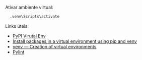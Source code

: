 Ativar ambiente virtual:
```bash
  .venv\Scripts\activate
```

Links úteis:
- [PyPI Virutal Env](https://pypi.org/project/virtualenv/)
- [Install packages in a virtual environment using pip and venv](https://packaging.python.org/en/latest/guides/installing-using-pip-and-virtual-environments/)
- [venv — Creation of virtual environments](https://docs.python.org/3/library/venv.html)
- [Pylint](https://pypi.org/project/pylint/) 
